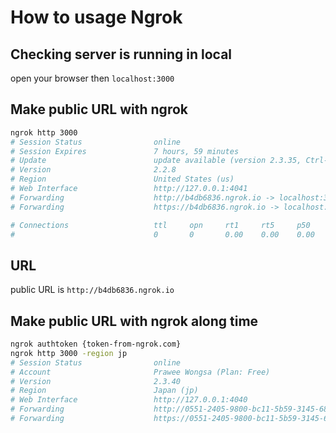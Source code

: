 # How to usage Ngrok

## Checking server is running in local

open your browser then `localhost:3000`

## Make public URL with ngrok

```bash
ngrok http 3000
# Session Status                online
# Session Expires               7 hours, 59 minutes
# Update                        update available (version 2.3.35, Ctrl-U to update)
# Version                       2.2.8
# Region                        United States (us)
# Web Interface                 http://127.0.0.1:4041
# Forwarding                    http://b4db6836.ngrok.io -> localhost:3000
# Forwarding                    https://b4db6836.ngrok.io -> localhost:3000

# Connections                   ttl     opn     rt1     rt5     p50     p90
#                               0       0       0.00    0.00    0.00    0.00
```

## URL

public URL is `http://b4db6836.ngrok.io`


## Make public URL with ngrok along time

```bash
ngrok authtoken {token-from-ngrok.com}
ngrok http 3000 -region jp
# Session Status                online
# Account                       Prawee Wongsa (Plan: Free)
# Version                       2.3.40
# Region                        Japan (jp)
# Web Interface                 http://127.0.0.1:4040
# Forwarding                    http://0551-2405-9800-bc11-5b59-3145-6808-696f-6edc.jp.ngrok.io -> http://localhost:3000
# Forwarding                    https://0551-2405-9800-bc11-5b59-3145-6808-696f-6edc.jp.ngrok.io -> http://localhost:3000
```